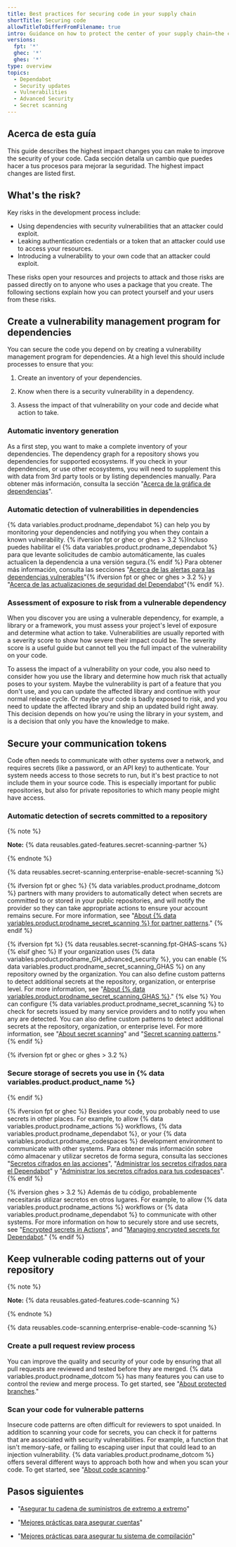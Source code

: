 ```yaml
---
title: Best practices for securing code in your supply chain
shortTitle: Securing code
allowTitleToDifferFromFilename: true
intro: Guidance on how to protect the center of your supply chain—the code you write and the code you depend on.
versions:
  fpt: '*'
  ghec: '*'
  ghes: '*'
type: overview
topics:
  - Dependabot
  - Security updates
  - Vulnerabilities
  - Advanced Security
  - Secret scanning
---
```


## Acerca de esta guía

This guide describes the highest impact changes you can make to improve the security of your code. Cada sección detalla un cambio que puedes hacer a tus procesos para mejorar la seguridad. The highest impact changes are listed first.

## What's the risk?

Key risks in the development process include:

- Using dependencies with security vulnerabilities that an attacker could exploit.
- Leaking authentication credentials or a token that an attacker could use to access your resources.
- Introducing a vulnerability to your own code that an attacker could exploit.

These risks open your resources and projects to attack and those risks are passed directly on to anyone who uses a package that you create. The following sections explain how you can protect yourself and your users from these risks.

## Create a vulnerability management program for dependencies

You can secure the code you depend on by creating a vulnerability management program for dependencies. At a high level this should include processes to ensure that you:

1. Create an inventory of your dependencies.

2. Know when there is a security vulnerability in a dependency.

3. Assess the impact of that vulnerability on your code and decide what action to take.

### Automatic inventory generation

As a first step, you want to make a complete inventory of your dependencies. The dependency graph for a repository shows you dependencies for supported ecosystems. If you check in your dependencies, or use other ecosystems, you will need to supplement this with data from 3rd party tools or by listing dependencies manually. Para obtener más información, consulta la sección "[Acerca de la gráfica de dependencias](/code-security/supply-chain-security/understanding-your-software-supply-chain/about-the-dependency-graph)".

### Automatic detection of vulnerabilities in dependencies

{% data variables.product.prodname_dependabot %} can help you by monitoring your dependencies and notifying you when they contain a known vulnerability. {% ifversion fpt or ghec or ghes > 3.2 %}Incluso puedes habilitar el {% data variables.product.prodname_dependabot %} para que levante solicitudes de cambio automáticamente, las cuales actualicen la dependencia a una versión segura.{% endif %} Para obtener más información, consulta las secciones "[Acerca de las alertas para las dependencias vulnerables](/code-security/supply-chain-security/managing-vulnerabilities-in-your-projects-dependencies/about-alerts-for-vulnerable-dependencies)"{% ifversion fpt or ghec or ghes > 3.2 %} y "[Acerca de las actualizaciones de seguridad del Dependabot](/code-security/supply-chain-security/managing-vulnerabilities-in-your-projects-dependencies/about-dependabot-security-updates)"{% endif %}.

### Assessment of exposure to risk from a vulnerable dependency

When you discover you are using a vulnerable dependency, for example, a library or a framework, you must assess your project's level of exposure and determine what action to take. Vulnerabilities are usually reported with a severity score to show how severe their impact could be. The severity score is a useful guide but cannot tell you the full impact of the vulnerability on your code.

To assess the impact of a vulnerability on your code, you also need to consider how you use the library and determine how much risk that actually poses to your system. Maybe the vulnerability is part of a feature that you don't use, and you can update the affected library and continue with your normal release cycle. Or maybe your code is badly exposed to risk, and you need to update the affected library and ship an updated build right away. This decision depends on how you're using the library in your system, and is a decision that only you have the knowledge to make.

## Secure your communication tokens

Code often needs to communicate with other systems over a network, and requires secrets (like a password, or an API key) to authenticate. Your system needs access to those secrets to run, but it's best practice to not include them in your source code. This is especially important for public repositories, but also for private repositories to which many people might have access.

### Automatic detection of secrets committed to a repository

{% note %}

**Note:** {% data reusables.gated-features.secret-scanning-partner %}

{% endnote %}

{% data reusables.secret-scanning.enterprise-enable-secret-scanning %}

{% ifversion fpt or ghec %}
{% data variables.product.prodname_dotcom %} partners with many providers to automatically detect when secrets are committed to or stored in your public repositories, and will notify the provider so they can take appropriate actions to ensure your account remains secure. For more information, see "[About {% data variables.product.prodname_secret_scanning %} for partner patterns](/code-security/secret-scanning/about-secret-scanning#about-secret-scanning-for-partner-patterns)."
{% endif %}

{% ifversion fpt %}
{% data reusables.secret-scanning.fpt-GHAS-scans %}
{% elsif ghec %}
If your organization uses {% data variables.product.prodname_GH_advanced_security %}, you can enable {% data variables.product.prodname_secret_scanning_GHAS %} on any repository owned by the organization. You can also define custom patterns to detect additional secrets at the repository, organization, or enterprise level. For more information, see "[About {% data variables.product.prodname_secret_scanning_GHAS %}](/code-security/secret-scanning/about-secret-scanning#about-secret-scanning-for-advacned-security)."
{% else %}
You can configure {% data variables.product.prodname_secret_scanning %} to check for secrets issued by many service providers and to notify you when any are detected. You can also define custom patterns to detect additional secrets at the repository, organization, or enterprise level. For more information, see "[About secret scanning](/code-security/secret-scanning/about-secret-scanning)" and "[Secret scanning patterns](/code-security/secret-scanning/secret-scanning-patterns)."
{% endif %}

{% ifversion fpt or ghec or ghes > 3.2 %}
### Secure storage of secrets you use in {% data variables.product.product_name %}
{% endif %}

{% ifversion fpt or ghec %}
Besides your code, you probably need to use secrets in other places. For example, to allow {% data variables.product.prodname_actions %} workflows, {% data variables.product.prodname_dependabot %}, or your {% data variables.product.prodname_codespaces %} development environment to communicate with other systems. Para obtener más información sobre cómo almacenar y utilizar secretos de forma segura, consulta las secciones "[Secretos cifrados en las acciones](/actions/security-guides/encrypted-secrets)", "[Administrar los secretos cifrados para el Dependabot](/code-security/supply-chain-security/keeping-your-dependencies-updated-automatically/managing-encrypted-secrets-for-dependabot)" y "[Administrar los secretos cifrados para tus codespaces](/codespaces/managing-your-codespaces/managing-encrypted-secrets-for-your-codespaces)".
{% endif %}

{% ifversion ghes > 3.2 %}
Además de tu código, probablemente necesitarás utilizar secretos en otros lugares. For example, to allow {% data variables.product.prodname_actions %} workflows or {% data variables.product.prodname_dependabot %} to communicate with other systems. For more information on how to securely store and use secrets, see "[Encrypted secrets in Actions](/actions/security-guides/encrypted-secrets)", and "[Managing encrypted secrets for Dependabot](/code-security/supply-chain-security/keeping-your-dependencies-updated-automatically/managing-encrypted-secrets-for-dependabot)."
{% endif %}

## Keep vulnerable coding patterns out of your repository

{% note %}

**Note:** {% data reusables.gated-features.code-scanning %}

{% endnote %}

{% data reusables.code-scanning.enterprise-enable-code-scanning %}

### Create a pull request review process

You can improve the quality and security of your code by ensuring that all pull requests are reviewed and tested before they are merged. {% data variables.product.prodname_dotcom %} has many features you can use to control the review and merge process. To get started, see "[About protected branches](/repositories/configuring-branches-and-merges-in-your-repository/defining-the-mergeability-of-pull-requests/about-protected-branches)."

### Scan your code for vulnerable patterns

Insecure code patterns are often difficult for reviewers to spot unaided. In addition to scanning your code for secrets, you can check it for patterns that are associated with security vulnerabilities. For example, a function that isn't memory-safe, or failing to escaping user input that could lead to an injection vulnerability. {% data variables.product.prodname_dotcom %} offers several different ways to approach both how and when you scan your code. To get started, see "[About code scanning](/code-security/code-scanning/automatically-scanning-your-code-for-vulnerabilities-and-errors/about-code-scanning)."

## Pasos siguientes

- "[Asegurar tu cadena de suministros de extremo a extremo](/code-security/supply-chain-security/end-to-end-supply-chain/end-to-end-supply-chain-overview)"

- "[Mejores prácticas para asegurar cuentas](/code-security/supply-chain-security/end-to-end-supply-chain/securing-accounts)"

- "[Mejores prácticas para asegurar tu sistema de compilación](/code-security/supply-chain-security/end-to-end-supply-chain/securing-builds)"
